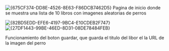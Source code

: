 ![{675CF374-DD8E-4526-8E63-F86DCB7462D5}](https://github.com/user-attachments/assets/4d847e9c-2e59-44dd-bad4-c0b396b5d495)
Pagina de inicio donde se muestra una lista de 10 libros con imagenes aleatorias de perros

![{82BD5EDD-EFE6-4197-9BC4-E10CDEB2F747}](https://github.com/user-attachments/assets/f6adc348-c6ca-4d9a-a436-df183c1a907a)
![{27DF1443-99BE-46ED-8D31-08DE78484FEB}](https://github.com/user-attachments/assets/ff1bfca2-ea3b-441a-81f4-a5f22d7e9623)

Funcionamiento del boton guardar, que guarda el titulo del libor el la URL de la imagen del perro